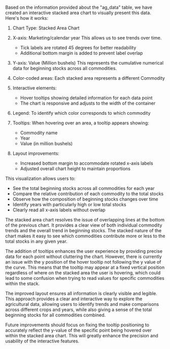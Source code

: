 Based on the information provided about the "ag_data" table, we have created an interactive stacked area chart to visually present this data. Here's how it works:

1. Chart Type: Stacked Area Chart

2. X-axis: Marketing/calendar year
   This allows us to see trends over time.
   - Tick labels are rotated 45 degrees for better readability
   - Additional bottom margin is added to prevent label overlap

3. Y-axis: Value (Million bushels)
   This represents the cumulative numerical data for beginning stocks across all commodities.

4. Color-coded areas: Each stacked area represents a different Commodity

5. Interactive elements:
   - Hover tooltips showing detailed information for each data point
   - The chart is responsive and adjusts to the width of the container

6. Legend: To identify which color corresponds to which commodity

7. Tooltips: When hovering over an area, a tooltip appears showing:
   - Commodity name
   - Year
   - Value (in million bushels)

8. Layout improvements:
   - Increased bottom margin to accommodate rotated x-axis labels
   - Adjusted overall chart height to maintain proportions

This visualization allows users to:
- See the total beginning stocks across all commodities for each year
- Compare the relative contribution of each commodity to the total stocks
- Observe how the composition of beginning stocks changes over time
- Identify years with particularly high or low total stocks
- Clearly read all x-axis labels without overlap

The stacked area chart resolves the issue of overlapping lines at the bottom of the previous chart. It provides a clear view of both individual commodity trends and the overall trend in beginning stocks. The stacked nature of the chart makes it easy to see which commodities contribute more or less to the total stocks in any given year.

The addition of tooltips enhances the user experience by providing precise data for each point without cluttering the chart. However, there is currently an issue with the y position of the hover tooltip not following the y value of the curve. This means that the tooltip may appear at a fixed vertical position regardless of where on the stacked area the user is hovering, which could lead to some confusion when trying to read values for specific commodities within the stack.

The improved layout ensures all information is clearly visible and legible. This approach provides a clear and interactive way to explore the agricultural data, allowing users to identify trends and make comparisons across different crops and years, while also giving a sense of the total beginning stocks for all commodities combined.

Future improvements should focus on fixing the tooltip positioning to accurately reflect the y-value of the specific point being hovered over within the stacked area chart. This will greatly enhance the precision and usability of the interactive features.
